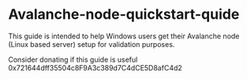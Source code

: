 # Avalanche-node-quickstart-quide
This guide is intended to help Windows users get their Avalanche node (Linux based server) setup for validation purposes.

Consider donating if this guide is useful 0x721644dff35504c8F9A3c389d7C4dCE5D8afC4d2
